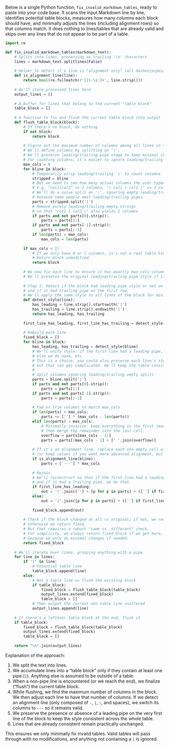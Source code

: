 Below is a single Python function, `fix_invalid_markdown_tables`, ready to paste into your code base. It scans the input Markdown line by line, identifies potential table blocks, measures how many columns each block should have, and minimally adjusts the lines (including alignment rows) so that columns match. It does nothing to lines/tables that are already valid and skips over any lines that do not appear to be part of a table.

```python
import re

def fix_invalid_markdown_tables(markdown_text):
    # Splits into lines, preserving no trailing '\n' characters
    lines = markdown_text.splitlines(False)
    
    # Helper to detect if a line is "alignment only" (all dashes/pipes/colons/spaces)
    def is_alignment_line(line):
        return bool(re.fullmatch(r'[|\-\s:]+', line.strip()))
    
    # We'll store processed lines here
    output_lines = []
    
    # A buffer for lines that belong to the current "table block"
    table_block = []
    
    # A function to fix and flush the current table block into output
    def flush_table_block(block):
        # If there's no block, do nothing
        if not block:
            return block
        
        # Figure out the maximum number of columns among all lines in this block
        # We'll define columns by splitting on '|'.
        # We'll preserve leading/trailing pipe usage to keep minimal changes in style.
        # For counting columns, it's easier to ignore leading/trailing empties if they exist.
        max_cols = 0
        for bline in block:
            # Temporarily strip leading/trailing '|' to count columns
            stripped = bline
            # But we need to see how many actual columns the user typed
            # E.g. "col1|col2" => 2 columns, "| col1 | col2 |" => 2 columns as well.
            # We'll do a naive split on '|', ignoring empty leading/trailing splits
            # because some people omit leading/trailing pipes.
            parts = stripped.split('|')
            # Remove purely leading/trailing empty strings
            # so that "col1 | col2 |" also yields 2 columns
            if parts and not parts[0].strip():
                parts = parts[1:]
            if parts and not parts[-1].strip():
                parts = parts[:-1]
            if len(parts) > max_cols:
                max_cols = len(parts)
        
        if max_cols < 2:
            # If we only have 0 or 1 columns, it's not a real table block. 
            # Return block unmodified.
            return block
        
        # We now fix each line to ensure it has exactly max_cols columns
        # We'll preserve the original leading/trailing pipe style if it existed.
        
        # Step 1: detect if the block had leading pipe style or not on the first row,
        # and if it had trailing pipe on the first row.
        # We'll apply the same style to all lines of the block for minimal changes.
        def detect_style(line):
            has_leading = line.strip().startswith('|')
            has_trailing = line.strip().endswith('|')
            return has_leading, has_trailing
        
        first_line_has_leading, first_line_has_trailing = detect_style(block[0])
        
        # Rebuild each line
        fixed_block = []
        for bline in block:
            has_leading, has_trailing = detect_style(bline)
            # We'll unify style: if the first line had a leading pipe, we do that for all
            # else we do none, etc. 
            # This is a choice, you could also preserve each line's style individually,
            # but that can get complicated. We'll keep the table consistent.
            # 
            # Split columns ignoring leading/trailing empty splits
            parts = bline.split('|')
            if parts and not parts[0].strip():
                parts = parts[1:]
            if parts and not parts[-1].strip():
                parts = parts[:-1]
            
            # Pad or trim columns to match max_cols
            if len(parts) < max_cols:
                parts += [''] * (max_cols - len(parts))
            elif len(parts) > max_cols:
                # Minimally invasive: keep everything in the first (max_cols - 1) cells,
                # then merge the remainder into the last cell.
                overflow = parts[max_cols - 1:]
                parts = parts[:max_cols - 1] + [' '.join(overflow)]
            
            # If it's an alignment line, replace each non-empty cell with '---'
            # (or keep colons if you want more advanced alignment, but here we keep it simple)
            if is_alignment_line(bline):
                parts = ['---'] * max_cols
            
            # Rejoin
            # We'll reconstruct so that if the first line had a leading pipe, we do that,
            # and if it had a trailing pipe, we do that.
            if first_line_has_leading:
                out = '|'.join([''] + [p for p in parts] + ([''] if first_line_has_trailing else []))
            else:
                out = '|'.join([p for p in parts] + ([''] if first_line_has_trailing else []))
            
            fixed_block.append(out)
        
        # Check if the block changed at all vs original; if not, we return original
        # otherwise we return fixed. 
        # But that requires a robust "same vs. different" check. 
        # For simplicity, we always return fixed_block if we get here, 
        # because we only do minimal changes if needed.
        return fixed_block
    
    # We'll iterate over lines, grouping anything with a pipe. 
    for line in lines:
        if '|' in line:
            # Potential table line
            table_block.append(line)
        else:
            # Not a table line => flush the existing block
            if table_block:
                fixed_block = flush_table_block(table_block)
                output_lines.extend(fixed_block)
                table_block = []
            # Then output the current non-table line unaltered
            output_lines.append(line)
    
    # If there's a leftover table block at the end, flush it
    if table_block:
        fixed_block = flush_table_block(table_block)
        output_lines.extend(fixed_block)
        table_block = []
    
    return "\n".join(output_lines)
```

Explanation of the approach:

1. We split the text into lines.  
2. We accumulate lines into a “table block” only if they contain at least one pipe (`|`). Anything else is assumed to be outside of a table.  
3. When a non-pipe line is encountered (or we reach the end), we finalize (“flush”) the current table block.  
4. While flushing, we find the maximum number of columns in the block. We then adjust each line to have that number of columns. If we detect an alignment line (only composed of `-`, `|`, `:`, and spaces), we switch its columns to `---` so it remains valid.  
5. We preserve the presence or absence of a leading pipe on the very first line of the block to keep the style consistent across the whole table.  
6. Lines that are already consistent remain practically unchanged.  

This ensures we only minimally fix invalid tables. Valid tables will pass through with no modifications, and anything not containing a `|` is ignored.